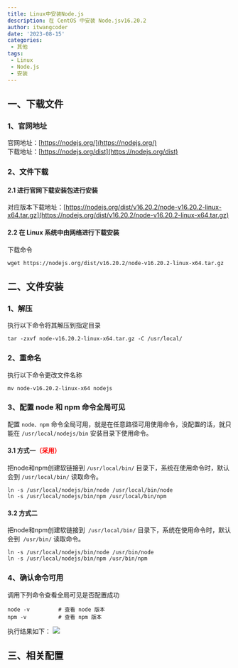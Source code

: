 ```yaml
---
title: Linux中安装Node.js
description: 在 CentOS 中安装 Node.jsv16.20.2
author: itwangcoder
date: '2023-08-15'
categories:
 - 其他
tags:
 - Linux
 - Node.js
 - 安装
---
```


## 一、下载文件

### 1、官网地址

官网地址：[https://nodejs.org/](https://nodejs.org/)<br/>
下载地址：[https://nodejs.org/dist](https://nodejs.org/dist)<br/>

### 2、文件下载

#### 2.1 进行官网下载安装包进行安装

对应版本下载地址：[https://nodejs.org/dist/v16.20.2/node-v16.20.2-linux-x64.tar.gz](https://nodejs.org/dist/v16.20.2/node-v16.20.2-linux-x64.tar.gz)

#### 2.2 在 Linux 系统中由网络进行下载安装

下载命令
```shell
wget https://nodejs.org/dist/v16.20.2/node-v16.20.2-linux-x64.tar.gz
```

## 二、文件安装

### 1、解压

执行以下命令将其解压到指定目录
```shell
tar -zxvf node-v16.20.2-linux-x64.tar.gz -C /usr/local/
```

### 2、重命名

执行以下命令更改文件名称
```shell
mv node-v16.20.2-linux-x64 nodejs
```

### 3、配置 node 和 npm 命令全局可见

配置 `node、npm` 命令全局可用，就是在任意路径可用使用命令，没配置的话，就只能在 `/usr/local/nodejs/bin` 安装目录下使用命令。

#### 3.1 方式一<font style="color:red;font-weight:bold;">（采用）</font>

把node和npm创建软链接到 `/usr/local/bin/` 目录下，系统在使用命令时，默认会到 `/usr/local/bin/` 读取命令。
```shell
ln -s /usr/local/nodejs/bin/node /usr/local/bin/node
ln -s /usr/local/nodejs/bin/npm /usr/local/bin/npm
```

#### 3.2 方式二

把node和npm创建软链接到` /usr/local/bin/` 目录下，系统在使用命令时，默认会到` /usr/bin/` 读取命令。
```shell
ln -s /usr/local/nodejs/bin/node /usr/bin/node
ln -s /usr/local/nodejs/bin/npm /usr/bin/npm
```

### 4、确认命令可用

调用下列命令查看全局可见是否配置成功
```shell
node -v         # 查看 node 版本
npm -v          # 查看 npm 版本
```
执行结果如下：
![](Linux下安装Node.js/02确认命令可用.png)

## 三、相关配置